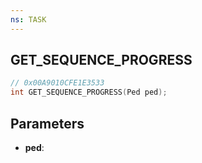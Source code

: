 ```yaml
---
ns: TASK
---
```

## GET_SEQUENCE_PROGRESS

```c
// 0x00A9010CFE1E3533
int GET_SEQUENCE_PROGRESS(Ped ped);
```

## Parameters
* **ped**:
